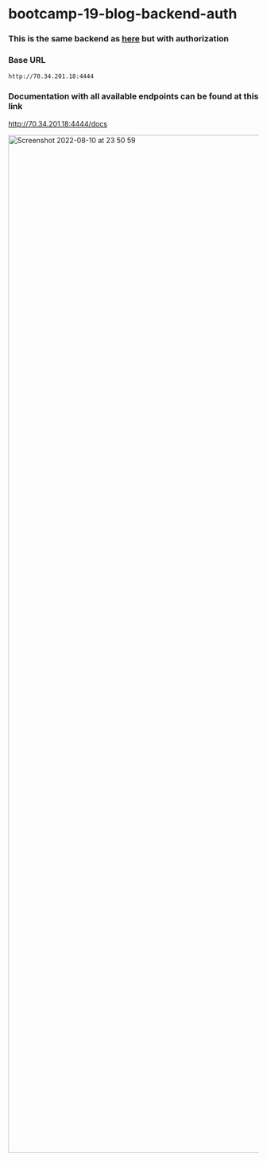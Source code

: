 # bootcamp-19-blog-backend-auth


### This is the same backend as [here](https://github.com/iMykhailychenko/bootcamp-19-blog-backend) but with authorization


### Base URL

```
http://70.34.201.18:4444
```


### Documentation with all available endpoints can be found at this link

http://70.34.201.18:4444/docs


<img width="2048" alt="Screenshot 2022-08-10 at 23 50 59" src="https://user-images.githubusercontent.com/50461642/184027172-92ac3990-0da1-4729-8ba3-01f22b1c5182.png">

